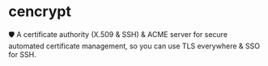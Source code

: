 # cencrypt
🛡️ A certificate authority (X.509 &amp; SSH) &amp; ACME server for secure automated certificate management, so you can use TLS everywhere &amp; SSO for SSH.
